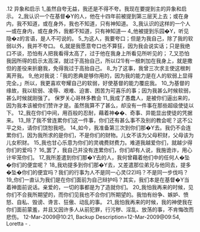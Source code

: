 .12 
异象和启示 
1_虽然自夸无益，我还是不得不夸。我现在要提到主的异象和启示。 2_我认识一个在基督�Y的人，他在十四年前被提到第三层天上去；或在身内，我不知道，或在身外，我也不知道，只有神知道。 3_我认识的这样的一个人―或在身内，或在身外，我都不知道，只有神知道― 4_他被提到乐园�Y，听见隐�z的言语，是人不可说的。 5_为这人，我要夸口；但是为我自己，除了我的软弱以外，我并不夸口。 6_就是我愿意夸口也不算狂，因为我会说实话；只是我绝口不谈，恐怕有人把我看得太高了，过于他在我身上所看见所听见的； 7_又恐怕我因所得的启示太高深，就过于高抬自己，所以(21)有一根刺加在我身上，就是撒但的差役来折磨我，免得我过于高抬自己。 8_为了这事，我曾三次求主使这根刺离开我。 9_他对我说：「我的恩典是够你用的，因为我的能力是在人的软弱上显得完全。」所以，我更喜欢夸耀自己的软弱，好使基督的能力覆庇我。 10_为基督的缘故，我以软弱、凌辱、艰难、迫害、困苦为可喜乐的事；因为我甚么时候软弱，甚么时候就刚强了。 
保罗关心哥林多教会 
11_我成了愚蠢人，是被你们逼出来的，因为我本该被你们赞许才是。虽然我算不了甚么，却没有一件事在那些超级使徒以下。 12_我在你们中间，用百般的忍耐，藉着神��、奇事、异能显出使徒的凭据来。 13_除了我不曾连累你们这一件事，你们还有甚么事不及别的教会呢？这不公平之处，请你们饶恕我吧。 
14_如今，我准备第三次到你们那�Y去。我仍不会连累你们，因为我所求的是你们，不是你们的财物。儿女不该为父母积财，父母该为儿女积财。 15_我也甘心乐意为你们的灵魂费财费力。难道我越爱你们，就越少得你们的爱吗？ 16_罢了，我自己并没有连累你们，你们却有人说，我施诡诈，用心计牢笼你们。 17_我所差遣到你们那�Y去的人，我何曾藉着他们中的任何人�坠�你们的便宜呢？ 18_我劝提多到你们那�Y去，又差遣那位弟兄与他同去，提多�坠�你们的便宜吗？我们的行事为人不是同一心灵(22)吗？不是同一步伐吗？ 
19_你们一直认为我们是在你们面前为自己辩护吗？其实，我们本是在基督�Y当着神面前说话。亲爱的，一切的事都是为了造就你们。 20_我怕我再来的时候，见你们不合我所期望的，而你们见我也不合你们所期望的。我怕有纷争、嫉妒、愤怒、自私、毁谤、谗言、狂傲、动乱的事。 21_我怕我再来的时候，我的神使我在你们面前蒙羞，并且又因许多人从前犯罪，行污秽、淫乱、放荡的事，不肯悔改而悲伤。 
12-Mar-2009@10:21, Backup Description=12-Mar-2009@09:54, Loretta - 
 .